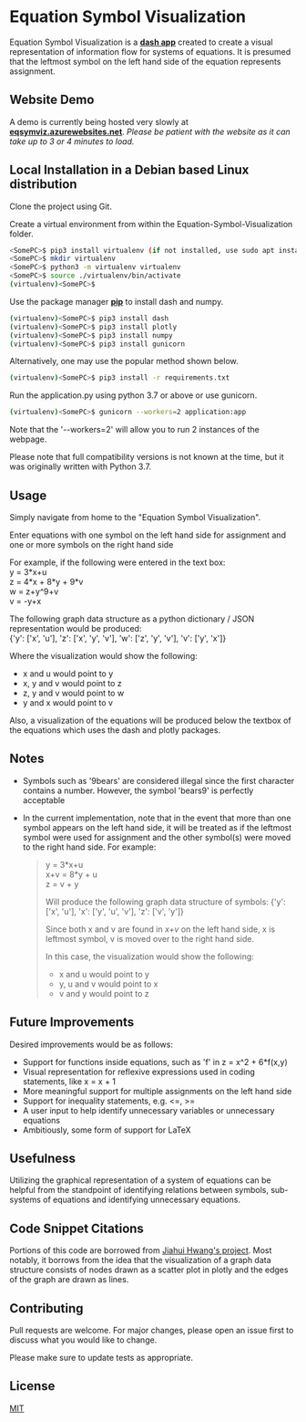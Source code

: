 # Equation Symbol Visualization

Equation Symbol Visualization is a [__dash app__](http://dash.plotly.com) created to create a visual representation of information flow for 
systems of equations. It is presumed that the leftmost symbol on the left hand side of the equation represents 
assignment.

## Website Demo
A demo is currently being hosted very slowly at [__eqsymviz.azurewebsites.net__](http://eqsymviz.azurewebsites.net/).
_Please be patient with the website as it can take up to 3 or 4 minutes to load._

## Local Installation in a Debian based Linux distribution

Clone the project using Git.

Create a virtual environment from within the Equation-Symbol-Visualization folder.
```bash
<SomePC>$ pip3 install virtualenv (if not installed, use sudo apt install python3-pip)
<SomePC>$ mkdir virtualenv
<SomePC>$ python3 -m virtualenv virtualenv
<SomePC>$ source ./virtualenv/bin/activate
(virtualenv)<SomePC>$ 
```

Use the package manager [__pip__](https://pip.pypa.io/en/stable/) to install dash and numpy.
```bash
(virtualenv)<SomePC>$ pip3 install dash
(virtualenv)<SomePC>$ pip3 install plotly
(virtualenv)<SomePC>$ pip3 install numpy
(virtualenv)<SomePC>$ pip3 install gunicorn
```
Alternatively, one may use the popular method shown below.
```bash
(virtualenv)<SomePC>$ pip3 install -r requirements.txt
```
Run the application.py using python 3.7 or above or use gunicorn.
```bash
(virtualenv)<SomePC>$ gunicorn --workers=2 application:app
```
Note that the '--workers=2' will allow you to run 2 instances of the webpage.

Please note that full compatibility versions is not known at the time, but it was originally written with Python 3.7.

## Usage

Simply navigate from home to the "Equation Symbol Visualization".

Enter equations with one symbol on the left hand side for assignment and one or more symbols on the right hand side

For example, if the following were entered in the text box:  
y = 3\*x+u  
z = 4\*x + 8\*y + 9\*v  
w = z+y^9+v  
v = -y+x  

The following graph data structure as a python dictionary / JSON representation would be produced:  
{'y': \['x', 'u'], 'z': \['x', 'y', 'v'], 'w': \['z', 'y', 'v'], 'v': \['y', 'x']}

Where the visualization would show the following:  
* x and u would point to y
* x, y and v would point to z
* z, y and v would point to w
* y and x would point to v

Also, a visualization of the equations will be produced below the textbox of the equations which uses the dash and
plotly packages.

## Notes

* Symbols such as '9bears' are considered illegal since the first character contains a number. However, the symbol 
'bears9' is perfectly acceptable

* In the current implementation, note that in the event that more than one symbol appears on the left hand side, 
it will be treated as if the leftmost symbol were used for assignment and the other symbol(s) were moved to the 
right hand side. For example:  
   >y = 3\*x+u  
   >x+v = 8\*y + u  
   >z = v + y  
   >
   >Will produce the following graph data structure of symbols:
   >{'y': \['x', 'u'], 'x': \['y', 'u', 'v'], 'z': \['v', 'y']}
   >
   >Since both x and v are found in _x+v_ on the left hand side, x is leftmost symbol, v is moved over to the right 
   >hand side.
   >
   >In this case, the visualization would show the following:  
   >* x and u would point to y
   >* y, u and v would point to x
   >* v and y would point to z

## Future Improvements
Desired improvements would be as follows:
* Support for functions inside equations, such as 'f' in z = x^2 + 6*f(x,y)
* Visual representation for reflexive expressions used in coding statements, like x = x + 1
* More meaningful support for multiple assignments on the left hand side 
* Support for inequality statements, e.g. <=, >=
* A user input to help identify unnecessary variables or unnecessary equations
* Ambitiously, some form of support for LaTeX

## Usefulness
Utilizing the graphical representation of a system of equations can be helpful from the standpoint of identifying
relations between symbols, sub-systems of equations and identifying unnecessary equations.

## Code Snippet Citations
Portions of this code are borrowed from [Jiahui Hwang's project](https://github.com/jhwang1992/network-visualization). Most notably, it borrows from the idea that the visualization
of a graph data structure consists of nodes drawn as a scatter plot in plotly and the edges of the graph are drawn as lines.

## Contributing
Pull requests are welcome. For major changes, please open an issue first to discuss what you would like to change.

Please make sure to update tests as appropriate.

## License
[MIT](https://choosealicense.com/licenses/mit/)